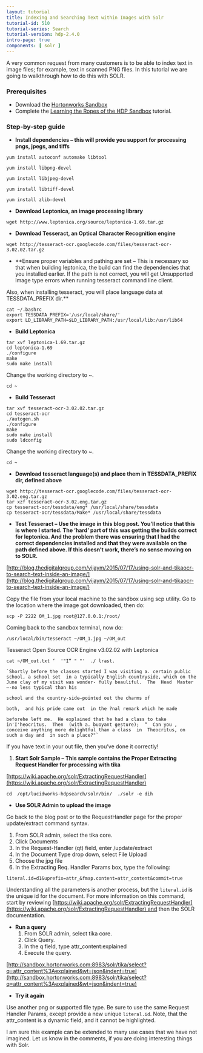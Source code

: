 ```yaml
---
layout: tutorial
title: Indexing and Searching Text within Images with Solr
tutorial-id: 510
tutorial-series: Search
tutorial-version: hdp-2.4.0
intro-page: true
components: [ solr ]
---
```



A very common request from many customers is to be able to index text in image files; for example, text in scanned PNG files. In this tutorial we are going to walkthrough how to do this with SOLR.

### [](#prerequisite)Prerequisites

*   Download the [Hortonworks Sandbox](http://hortonworks.com/sandbox)
*   Complete the [Learning the Ropes of the HDP Sandbox](http://hortonworks.com/hadoop-tutorial/learning-the-ropes-of-the-hortonworks-sandbox/) tutorial.

### [](#step-by-step-guide)Step-by-step guide

*   **Install dependencies – this will provide you support for processing pngs, jpegs, and tiffs**

~~~
yum install autoconf automake libtool

yum install libpng-devel

yum install libjpeg-devel

yum install libtiff-devel

yum install zlib-devel
~~~


*   **Download Leptonica, an image processing library**

~~~
wget http://www.leptonica.org/source/leptonica-1.69.tar.gz
~~~

*   **Download Tesseract, an Optical Character Recognition engine**

~~~
wget http://tesseract-ocr.googlecode.com/files/tesseract-ocr-3.02.02.tar.gz
~~~

*   **Ensure proper variables and pathing are set – This is necessary so that when building leptonica, the build can find the dependencies that you installed earlier. If the path is not correct, you will get Unsupported image type errors when running tesseract command line client.

Also, when installing tesseract, you will place language data at TESSDATA_PREFIX dir.**

~~~
cat ~/.bashrc
export TESSDATA_PREFIX='/usr/local/share/'
export LD_LIBRARY_PATH=$LD_LIBRARY_PATH:/usr/local/lib:/usr/lib64
~~~

*   **Build Leptonica**

~~~
tar xvf leptonica-1.69.tar.gz 
cd leptonica-1.69  
./configure
make
sudo make install
~~~

Change the working directory to ~.

~~~
cd ~
~~~

*   **Build Tesseract**

~~~
tar xvf tesseract-ocr-3.02.02.tar.gz
cd tesseract-ocr
./autogen.sh
./configure
make
sudo make install
sudo ldconfig
~~~

Change the working directory to ~.

~~~
cd ~
~~~

*   **Download tesseract language(s) and place them in TESSDATA_PREFIX dir, defined above**

~~~
wget http://tesseract-ocr.googlecode.com/files/tesseract-ocr-3.02.eng.tar.gz
tar xzf tesseract-ocr-3.02.eng.tar.gz
cp tesseract-ocr/tessdata/eng* /usr/local/share/tessdata
cp tesseract-ocr/tessdata/Make* /usr/local/share/tessdata
~~~


*   **Test Tesseract – Use the image in this blog post. You’ll notice that this is where I started. The ‘hard’ part of this was getting the builds correct for leptonica. And the problem there was ensuring that I had the correct dependencies installed and that they were available on the path defined above. If this doesn’t work, there’s no sense moving on to SOLR.**

[http://blog.thedigitalgroup.com/vijaym/2015/07/17/using-solr-and-tikaocr-to-search-text-inside-an-image/](http://blog.thedigitalgroup.com/vijaym/2015/07/17/using-solr-and-tikaocr-to-search-text-inside-an-image/)

Copy the file from your local machine to the sandbox using scp utility. Go to the location where the image got downloaded, then do:

~~~
scp -P 2222 OM_1.jpg root@127.0.0.1:/root/
~~~

Coming back to the sandbox terminal, now do:

~~~
/usr/local/bin/tesseract ~/OM_1.jpg ~/OM_out
~~~

Tesseract Open Source OCR Engine v3.02.02 with Leptonica

~~~
cat ~/OM_out.txt ‘  '"I“ " "'  ./ lrast.  
~~~

    `Shortly before the classes started I was visiting a. certain public school, a school set  in a typically English countryside, which on the June clay of my visit was wonder- fully beauliful.  The  Head  Master—-no less typical than his

    school and the country-side—pointed out the charms of

    both,  and his pride came out  in the ?nal remark which he made

    beforehe left me.  He explained that he had a class to take in'I'heocritus.  Then  (with a. buoyant gesture);  “  Can you , conceive anything more delightful than a class  in  Theocritus, on such a day and  in such a place?"`



If you have text in your out file, then you’ve done it correctly!

1.  **Start Solr Sample – This sample contains the Proper Extracting Request Handler for processing with tika**

[https://wiki.apache.org/solr/ExtractingRequestHandler](https://wiki.apache.org/solr/ExtractingRequestHandler)

~~~
cd  /opt/lucidworks-hdpsearch/solr/bin/  ./solr -e dih
~~~

*   **Use SOLR Admin to upload the image**

Go back to the blog post or to the RequestHandler page for the proper update/extract command syntax.

1. From SOLR admin, select the tika core.
2. Click Documents
3. In the Request-Handler (qt) field, enter /update/extract
4. In the Document Type drop down, select File Upload
5. Choose the jpg file
6. In the Extracting Req. Handler Params box, type the following:

`literal.id=d1&uprefix=attr_&fmap.content=attr_content&commit=true`

Understanding all the parameters is another process, but the `literal.id` is the unique id for the document. For more information on this command, start by reviewing [https://wiki.apache.org/solr/ExtractingRequestHandler](https://wiki.apache.org/solr/ExtractingRequestHandler) and then the SOLR documentation.

*   **Run a query**
    1.  From SOLR admin, select tika core.
    2.  Click Query.
    3.  In the q field, type attr_content:explained
    4.  Execute the query.

[http://sandbox.hortonworks.com:8983/solr/tika/select?q=attr_content%3Aexplained&wt=json&indent=true](http://sandbox.hortonworks.com:8983/solr/tika/select?q=attr_content%3Aexplained&wt=json&indent=true)

*   **Try it again**

Use another png or supported file type. Be sure to use the same Request Handler Params, except provide a new unique `literal.id`. Note, that the attr_content is a dynamic field, and it cannot be highlighted.

I am sure this example can be extended to many use cases that we have not imagined. Let us know in the comments, if you are doing interesting things with Solr.  
